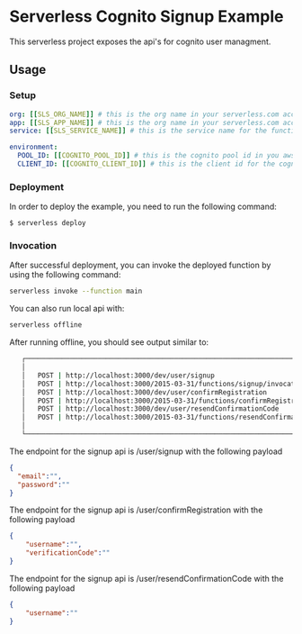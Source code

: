 <!--
title: 'Serverless Cognito User Management'
description: 'This serverless project exposes the api's for cognito user managment.'
layout: Doc
framework: v2
platform: AWS
language: nodeJS
authorLink: 'https://github.com/LabDevs-ninja'
authorName: 'José Menezes @ LabDevs.ninja'
authorAvatar: 'https://avatars.githubusercontent.com/u/2001467?s=60&v=4'
-->


# Serverless Cognito Signup Example

This serverless project exposes the api's for cognito user managment.

## Usage

### Setup

```yml
org: [[SLS_ORG_NAME]] # this is the org name in your serverless.com account in your serverless.com account
app: [[SLS_APP_NAME]] # this is the org name in your serverless.com account in your serverless.com account
service: [[SLS_SERVICE_NAME]] # this is the service name for the function

environment:
  POOL_ID: [[COGNITO_POOL_ID]] # this is the cognito pool id in you aws account
  CLIENT_ID: [[COGNITO_CLIENT_ID]] # this is the client id for the cognito user pool in your aws account
```

### Deployment

In order to deploy the example, you need to run the following command:

```
$ serverless deploy
```

### Invocation

After successful deployment, you can invoke the deployed function by using the following command:

```bash
serverless invoke --function main
```
You can also run local api with:

```bash
serverless offline
```

After running offline, you should see output similar to:

```bash
   ┌──────────────────────────────────────────────────────────────────────────────────────────┐
   │                                                                                          │
   │   POST | http://localhost:3000/dev/user/signup                                           │
   │   POST | http://localhost:3000/2015-03-31/functions/signup/invocations                   │
   │   POST | http://localhost:3000/dev/user/confirmRegistration                              │
   │   POST | http://localhost:3000/2015-03-31/functions/confirmRegistration/invocations      │
   │   POST | http://localhost:3000/dev/user/resendConfirmationCode                           │
   │   POST | http://localhost:3000/2015-03-31/functions/resendConfirmationCode/invocations   │
   │                                                                                          │
   └──────────────────────────────────────────────────────────────────────────────────────────┘
```

The endpoint for the signup api is /user/signup with the following payload

```json
{
  "email":"",
  "password":""
}
```

The endpoint for the signup api is /user/confirmRegistration with the following payload

```json
{
    "username":"",
    "verificationCode":""
}
```

The endpoint for the signup api is /user/resendConfirmationCode  with the following payload

```json
{
    "username":""
}
```
